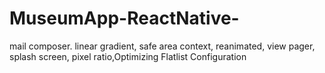 # MuseumApp-ReactNative-

mail composer. linear gradient, safe area context, reanimated, view pager, splash screen, pixel ratio,Optimizing Flatlist Configuration
